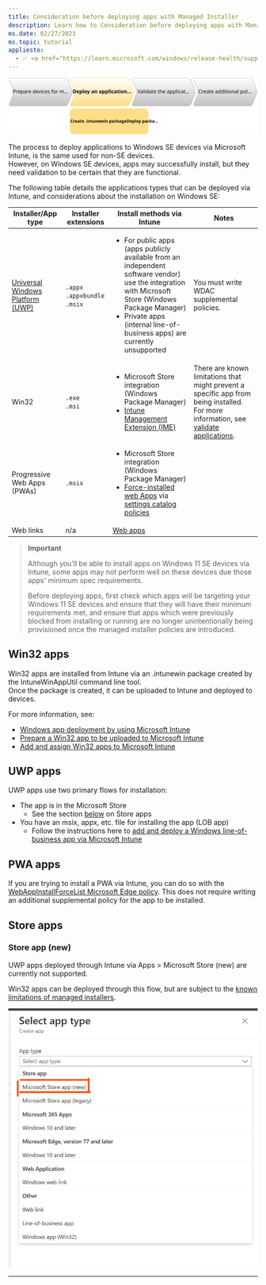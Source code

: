 ```yaml
---
title: Consideration before deploying apps with Managed Installer
description: Learn how to Consideration before deploying apps with Managed Installer
ms.date: 02/27/2023
ms.topic: tutorial
appliesto:
  - ✅ <a href="https://learn.microsoft.com/windows/release-health/supported-versions-windows-client" target="_blank">Windows 11 SE, version 22H2 and later</a>
---
```


![](./images/deploy-app.svg)

The process to deploy applications to Windows SE devices via Microsoft Intune, is the same used for non-SE devices.\
However, on Windows SE devices, apps may successfully install, but they need validation to be certain that they are functional.

The following table details the applications types that can be deployed via Intune, and considerations about the installation on Windows SE:

|**Installer/App type**|**Installer extensions**|**Install methods via Intune**|**Notes**|
|-|-|-|-|
|[Universal Windows Platform (UWP)](/windows/uwp/get-started/universal-application-platform-guide)|`.appx`<br>`.appxbundle`<br>`.msix`<br>|<ul><li>For public apps (apps publicly available from an independent software vendor) use the integration with Microsoft Store (Windows Package Manager)</li><li>Private apps (internal line-of-business apps) are currently unsupported</li></ul>|You must write WDAC supplemental policies.|
|Win32|`.exe`<br>`.msi`|<ul><li>Microsoft Store integration (Windows Package Manager)</li><li>[Intune Management Extension (IME)](mem/intune/apps/apps-win32-app-management)</li></ul>|There are known limitations that might prevent a specific app from being installed. For more information, see [validate applications](Validate-applications#known-limitations).|
| Progressive Web Apps (PWAs) |`.msix`|<ul><li>Microsoft Store integration (Windows Package Manager)</li><li>[Force-installed web Apps](/deployedge/microsoft-edge-policies#configure-list-of-force-installed-web-apps) via [settings catalog policies](/mem/intune/configuration/settings-catalog)</li></ul>||
| Web links | n/a | [Web apps](/mem/intune/apps/web-app)||

>**Important**
>
> Although you'll be able to install apps on Windows 11 SE devices via Intune, some apps may not perform well on these devices due those apps' minimum spec requirements.
>
> Before deploying apps, first check which apps will be targeting your Windows 11 SE devices and ensure that they will have their minimum requirements met, and ensure that apps which were previously blocked from installing or running are no longer unintentionally being provisioned once the managed installer policies are introduced.
>


## Win32 apps

Win32 apps are installed from Intune via an .intunewin package created by the IntuneWinAppUtil command line tool.\
Once the package is created, it can be uploaded to Intune and deployed to devices.

For more information, see:
- [Windows app deployment by using Microsoft Intune][MEM-1]
- [Prepare a Win32 app to be uploaded to Microsoft Intune][MEM-2]
- [Add and assign Win32 apps to Microsoft Intune][MEM-3]

## UWP apps

UWP apps use two primary flows for installation:

- The app is in the Microsoft Store
   - See the section [below](#store-apps) on Store apps
- You have an msix, appx, etc. file for installing the app (LOB app)
   - Follow the instructions here to [add and deploy a Windows line-of-business app via Microsoft Intune][MEM-4]

## PWA apps

If you are trying to install a PWA via Intune, you can do so with the [WebAppInstallForceList Microsoft Edge policy][EDGE-1]. This does not require writing an additional supplemental policy for the app to be installed.

## Store apps

<!--
### Store for Education
[Microsoft Store for Education - M365 Education | Microsoft Learn][M365-1]

Microsoft Store apps use the Microsoft Store for Education to be deployed. For Windows 11 SE, this is currently the only supported path to deploy packaged apps found in the Microsoft Store. For unpackaged Win32 apps, you can follow the instructions for the Win32 apps in this guide.
The instructions in this documentation are not new; other Windows SKUs have also used the Microsoft Store for Education to deploy Store apps. However, these instructions consolidate various features and concepts surrounding Store apps so that you know precisely how to install a Store app for Windows 11 SE.

#### Getting set up
In order to start deploying Microsoft Store apps, you'll need to get the Microsoft Store for Education set up with Intune.
To set this up, you'll need to configure both Intune and the Microsoft Store for Education. You'll only need to do these configurations once.
##### Set Intune as the Management tool
Setting Intune as the management tool will be useful for assigning, monitoring, and managing Store apps that you purchase in the [Microsoft Store for Education](https://educationstore.microsoft.com/).
1. Ensure that you sign into the Microsoft Store for Education using the same tenant account you use to sign into Intune. This should be a Global Administrator account.
2. In the Business Store, choose the Manage tab, select Settings, and choose the Distribute tab.
3. Choose Add management tool to add Microsoft Intune if it's not there already. If you don't have Microsoft Intune activated as your mobile device management tool, click Activate next to Microsoft Intune. Note that you should activate Microsoft Intune rather than Microsoft Intune Enrollment.

##### Configure synchronization
Synchronization will ensure that apps purchased in the Microsoft Store for Education show up in your Intune admin center.
1. Sign in to the [Microsoft Endpoint Manager admin center](https://go.microsoft.com/fwlink/?linkid=2109431) (i.e. Intune).
2. Select Tenant administration > Connectors and tokens > Microsoft Store for Business.
(Note that the Microsoft Store for Education name is not used in Intune, but it refers to syncing with the Microsoft Store for Education and can be used interchangeably.)
3. Click Enable.
4. If you haven't already done so, click the link to sign up for the Microsoft Store for Education and associate your account as detailed previously.
5. From the Language drop-down list, choose the language in which apps from the Microsoft Store for Education are displayed in the portal. Regardless of the language in which they are displayed, they are installed in the end user's language when available.
6. Click Sync to get the apps you've purchased from the Microsoft Store for Education into Intune.

##### Installing apps
To install apps, you'll first get the app from the [Microsoft Store for Education](https://educationstore.microsoft.com/), and then manage that app through Intune.
1. Visit the Microsoft Store for Education.
2. Search the Store for an app, and click on the app.
3. From the app's page, click the "Get the app" button.
4.Sign in to the [Microsoft Endpoint Manager admin center](https://go.microsoft.com/fwlink/?linkid=2109431) (i.e. Intune).
5. Select Tenant administration > Connectors and tokens > Microsoft Store for Business.
(Note that the Microsoft Store for Education name is not used in Intune, but it refers to syncing with the Microsoft Store for Education.)
6. Click Sync to get the apps you've purchased from the Microsoft Store for Education into Intune.
7. Your app should now be visible in the Apps > All apps list in Intune:
8. From the list, you can click on the app and assign it just like any other app.
9. On the app's page, go to Manage > Properties.
10. Next to Assignments, click Edit.
11. On the following page, set the groups and devices you'd like to install the app to under the Required section.
12. Click the Review + Save button to review the assignments, then click the Save button.

-->
### Store app (new)

UWP apps deployed through Intune via Apps > Microsoft Store (new) are currently not supported.

Win32 apps can be deployed through this flow, but are subject to the [known limitations of managed installers](Validate-applications#known-limitations).

![](./images/store-app-new.png)

---

[EDGE-1]: https://learn.microsoft.com/deployedge/microsoft-edge-policies

[M365-1]: https://learn.microsoft.com/microsoft-365/education/deploy/microsoft-store-for-education

[MEM-1]: https://learn.microsoft.com/mem/intune/apps/apps-windows-10-app-deploy
[MEM-2]: https://learn.microsoft.com/mem/intune/apps/apps-win32-prepare
[MEM-3]: https://learn.microsoft.com/mem/intune/apps/apps-win32-add
[MEM-4]: https://learn.microsoft.com/mem/intune/apps/lob-apps-windows



<!--
| **Application type** | **Installer extensions** | **Example** | **Installable via Intune** |
|---|---|---|---|
| Win32 | <li>.exe</li><li>.msi</li>|<li>Kite Student Portal</li><li>JAWS</li><li>Zoom</li>| Installable* |
| UWP Line of business apps | <li>.msix</li><li>.msixbundle</li><li>.appx</li><li>.appxbundle</li> | These are usually custom developed apps |<li>Not installable via IME initially</li><li>Requires writing additional WDAC supplemental policy</li> |
| Progressive Web Apps (PWAs) |<li>.msix</li>|<li>Outlook</li><li>Wikipedia</li>| <li>PWAs in an MSIX is not installable via IME</li><li>PWAs can be deployed through [Microsoft Edge policies in Intune][EDGE-1]</li>|
| Store For Education | N/A | <li>QuickAssist</li><li>Kortext</li> | <li>Not installable via IME initially</li><li>Requires writing additional WDAC supplemental policy</li> |
| Microsoft Store app (legacy) option in Intune | N/A | Kortext | Apps provisioned via this option in Intune are not compatible with Windows 11 SE. If you need to install Store apps, use the Store for Education instead. |
| Microsoft Store app (new) option in Intune | N/A | <li>Adobe Reader DC</li><li>(Win32) Kortext (UWP)</li> | UWP Store apps provisioned via this option in Intune are not compatible with Windows 11 SE. If you need to install UWP Store apps, use the Store for Education instead. Win32 Store apps provisioned via this option in Intune are installable*. |
| Web links | N/A | https://outlook.com | Installable; link to web page shows up in the Start Menu |
-->